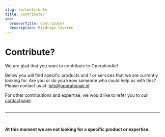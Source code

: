```yaml
---
slug: en/contribute
title: Contribute?
seo:
  browserTitle: Contribute?
  description: Bijdrage leveren
---
```

# Contribute?

We are glad that you want to contribute to OperationAir!

Below you will find specific products and / or services that we are currently looking for. Are you or do you know someone who could help us with this? Please contact us at: [info@operationair.nl](<mailto: info@operationair.org>)

For other contributions and expertise, we would like to refer you to our [contactpage](/en/contact). <br/><br/><hr/><br/>

<b>At this moment we are not looking for a specific product or expertise.</b>